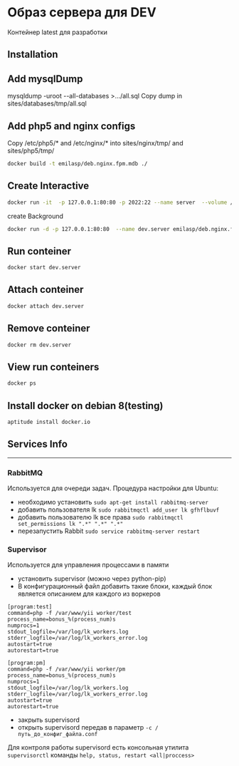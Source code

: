 Образ сервера для DEV
=============================

Контейнер latest  для разработки

Installation
------------

Add mysqlDump 
------------
mysqldump -uroot --all-databases >.../all.sql
Copy dump in sites/databases/tmp/all.sql

Add php5 and nginx configs
-------------
Copy /etc/php5/* and /etc/nginx/* into sites/nginx/tmp/ and sites/php5/tmp/ 


```bash
docker build -t emilasp/deb.nginx.fpm.mdb ./
```
Create Interactive
--------------------------

```bash
docker run -it  -p 127.0.0.1:80:80 -p 2022:22 --name server  --volume /var/www:/var/www  emilasp/deb.nginx.fpm.mdb start_services
```
create Background

```bash
docker run -d -p 127.0.0.1:80:80  --name dev.server emilasp/deb.nginx.fpm.mdb  /bin/bash
```


Run conteiner
--------------------------

```bash
docker start dev.server
```

Attach conteiner
--------------------------

```bash
docker attach dev.server
```

Remove conteiner
--------------------------

```bash
docker rm dev.server
```

View run conteiners
--------------------------

```bash
docker ps
```

Install docker on debian 8(testing)
--------------------------

```bash
aptitude install docker.io
```	

Services Info
---------------------
---------------------


### RabbitMQ
Используется для очереди задач. Процедура настройки для Ubuntu:
* необходимо установить ``` sudo apt-get install rabbitmq-server ```
* добавить пользователя lk ``` sudo rabbitmqctl add_user lk gfhflbuvf ```
* добавить пользователю lk все права ``` sudo rabbitmqctl set_permissions lk ".*" ".*" ".*" ```
* перезапустить Rabbit ``` sudo service rabbitmq-server restart ```

### Supervisor
Используется для управления процессами в памяти 
* установить supervisor (можно через python-pip)
* В конфигурационный файл добавить такие блоки, каждый блок является описанием для каждого из воркеров

```
[program:test]
command=php -f /var/www/yii worker/test 
process_name=bonus_%(process_num)s
numprocs=1
stdout_logfile=/var/log/lk_workers.log
stderr_logfile=/var/log/lk_workers_error.log
autostart=true
autorestart=true

[program:pm]
command=php -f /var/www/yii worker/pm 
process_name=bonus_%(process_num)s
numprocs=1
stdout_logfile=/var/log/lk_workers.log
stderr_logfile=/var/log/lk_workers_error.log
autostart=true
autorestart=true 
```
* закрыть supervisord
* открыть supervisord передав в параметр ``` -с /путь_до_конфиг_файла.conf ``` 

Для контроля работы supervisord есть консольная утилита ``` supervisorctl ```
команды ``` help, status, restart <all|proccess> ```


